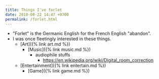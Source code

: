 ```yaml
---
title: Things I've forlet
date: 2018-08-22 14:47 +0700
permalink: /forlet.html
---
```


- "Forlet" is the Germanic English for the French English "abandon".
- I was once fleetingly interested in these things.
    - [Art]({% link art.md %})
        - [Music]({% link music.md %})
            - audiophile stuffs
                - https://en.wikipedia.org/wiki/Digital_room_correction
    - [Entertainment]({% link entertain.md %})
        - [Game]({% link game.md %})
